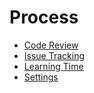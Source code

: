 # Process

+ [Code Review](./Code-Review/README.md)
+ [Issue Tracking](./Issue-Tracking.md)
+ [Learning Time](./Learning-Time.md)
+ [Settings](./Settings.md)
